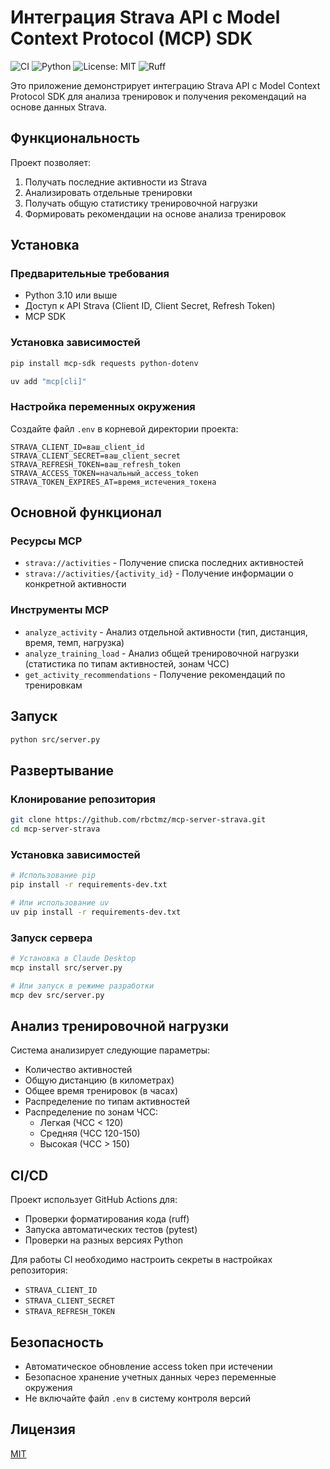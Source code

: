 # Интеграция Strava API с Model Context Protocol (MCP) SDK

![CI](https://github.com/rbctmz/mcp-server-strava/actions/workflows/ci.yml/badge.svg)
![Python](https://img.shields.io/badge/python-3.10+-blue.svg)
![License: MIT](https://img.shields.io/badge/License-MIT-yellow.svg)
![Ruff](https://img.shields.io/badge/code%20style-ruff-000000.svg)

Это приложение демонстрирует интеграцию Strava API с Model Context Protocol SDK для анализа тренировок и получения рекомендаций на основе данных Strava.

## Функциональность

Проект позволяет:
1. Получать последние активности из Strava
2. Анализировать отдельные тренировки
3. Получать общую статистику тренировочной нагрузки
4. Формировать рекомендации на основе анализа тренировок

## Установка

### Предварительные требования

- Python 3.10 или выше
- Доступ к API Strava (Client ID, Client Secret, Refresh Token)
- MCP SDK

### Установка зависимостей

```bash
pip install mcp-sdk requests python-dotenv
```

```zsh
uv add "mcp[cli]"
```

### Настройка переменных окружения

Создайте файл `.env` в корневой директории проекта:

```
STRAVA_CLIENT_ID=ваш_client_id
STRAVA_CLIENT_SECRET=ваш_client_secret
STRAVA_REFRESH_TOKEN=ваш_refresh_token
STRAVA_ACCESS_TOKEN=начальный_access_token
STRAVA_TOKEN_EXPIRES_AT=время_истечения_токена
```

## Основной функционал

### Ресурсы MCP

- `strava://activities` - Получение списка последних активностей
- `strava://activities/{activity_id}` - Получение информации о конкретной активности

### Инструменты MCP

- `analyze_activity` - Анализ отдельной активности (тип, дистанция, время, темп, нагрузка)
- `analyze_training_load` - Анализ общей тренировочной нагрузки (статистика по типам активностей, зонам ЧСС)
- `get_activity_recommendations` - Получение рекомендаций по тренировкам

## Запуск

```bash
python src/server.py
```

## Развертывание

### Клонирование репозитория

```bash
git clone https://github.com/rbctmz/mcp-server-strava.git
cd mcp-server-strava
```

### Установка зависимостей

```bash
# Использование pip
pip install -r requirements-dev.txt

# Или использование uv
uv pip install -r requirements-dev.txt
```

### Запуск сервера

```bash
# Установка в Claude Desktop
mcp install src/server.py

# Или запуск в режиме разработки
mcp dev src/server.py
```

## Анализ тренировочной нагрузки

Система анализирует следующие параметры:
- Количество активностей
- Общую дистанцию (в километрах)
- Общее время тренировок (в часах)
- Распределение по типам активностей
- Распределение по зонам ЧСС:
  - Легкая (ЧСС < 120)
  - Средняя (ЧСС 120-150)
  - Высокая (ЧСС > 150)

## CI/CD

Проект использует GitHub Actions для:
- Проверки форматирования кода (ruff)
- Запуска автоматических тестов (pytest)
- Проверки на разных версиях Python

Для работы CI необходимо настроить секреты в настройках репозитория:
- `STRAVA_CLIENT_ID`
- `STRAVA_CLIENT_SECRET`
- `STRAVA_REFRESH_TOKEN`

## Безопасность

- Автоматическое обновление access token при истечении
- Безопасное хранение учетных данных через переменные окружения
- Не включайте файл `.env` в систему контроля версий

## Лицензия

[MIT](LICENSE)
